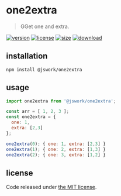 # one2extra
> GGet one and extra.

[![version][version-image]][version-url]
[![license][license-image]][license-url]
[![size][size-image]][size-url]
[![download][download-image]][download-url]

## installation
```shell
npm install @jswork/one2extra
```

## usage
```js
import one2extra from '@jswork/one2extra';

const arr = [ 1, 2, 3 ];
const one2extra = {
  one: 1, 
  extra: [2,3]
};

one2extra(0); { one: 1, extra: [2,3] }
one2extra(1); { one: 2, extra: [1,3] }
one2extra(2); { one: 3, extra: [1,2] }
```

## license
Code released under [the MIT license](https://github.com/afeiship/one2extra/blob/master/LICENSE.txt).

[version-image]: https://img.shields.io/npm/v/@jswork/one2extra
[version-url]: https://npmjs.org/package/@jswork/one2extra

[license-image]: https://img.shields.io/npm/l/@jswork/one2extra
[license-url]: https://github.com/afeiship/one2extra/blob/master/LICENSE.txt

[size-image]: https://img.shields.io/bundlephobia/minzip/@jswork/one2extra
[size-url]: https://github.com/afeiship/one2extra/blob/master/dist/one2extra.min.js

[download-image]: https://img.shields.io/npm/dm/@jswork/one2extra
[download-url]: https://www.npmjs.com/package/@jswork/one2extra
